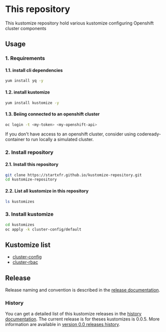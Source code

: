 # This repository

This kustomize repository hold various kustomize configuring Openshift cluster components

## Usage

### 1. Requirements

#### 1.1. install cli dependencies

```bash
yum install yq -y
```

#### 1.2. install kustomize

```bash
yum install kustomize -y
```

#### 1.3. Beiing connected to an openshift cluster

```bash
oc login -t <my-token> <my-openshift-api>
```

If you don't have access to an openshift cluster, consider using codeready-container to
run locally a simulated cluster.

### 2. Install repository

#### 2.1. Install this repository

```bash
git clone https://startxfr.github.io/kustomize-repository.git
cd kustomize-repository
```

#### 2.2. List all kustomize in this repository

```bash
ls kustomizes
```

### 3. Install kustomize

```bash
cd kustomizes
oc apply -k cluster-config/default
```

## Kustomize list

- [cluster-config](https://github.com/startxfr/kustomize-repository/tree/master/kustomizes/cluster-config)
- [cluster-rbac](https://github.com/startxfr/kustomize-repository/tree/master/kustomizes/cluster-rbac)

## Release

Release naming and convention is described in the [release documentation](./releases.md).

### History

You can get a detailed list of this kustomize releases in the [history documentation](./history.md).
The current release is for theses kustomizes is 0.0.5. More information are available in [version 0.0 releases history](./history.md#version-00x-chanteix).
